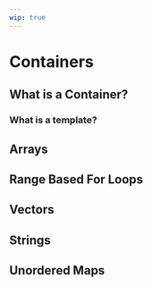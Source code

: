 ```yaml
---
wip: true
---
```


# Containers

## What is a Container?

### What is a template?

## Arrays

## Range Based For Loops

## Vectors

## Strings

## Unordered Maps
